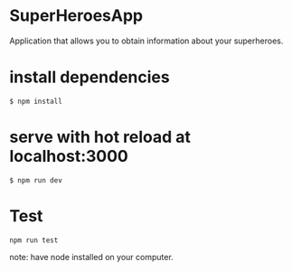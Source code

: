 # SuperHeroesApp
Application that allows you to obtain information about your superheroes.
# install dependencies
```
$ npm install
```
# serve with hot reload at localhost:3000
```
$ npm run dev
```
# Test 
```
npm run test
```

note: have node installed on your computer.